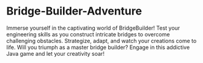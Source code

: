# Bridge-Builder-Adventure
Immerse yourself in the captivating world of BridgeBuilder! Test your engineering skills as you construct intricate bridges to overcome challenging obstacles. Strategize, adapt, and watch your creations come to life. Will you triumph as a master bridge builder? Engage in this addictive Java game and let your creativity soar!
